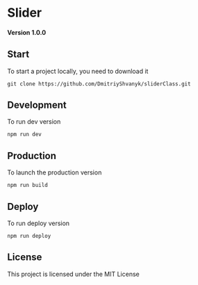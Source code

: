 # Slider

#### Version 1.0.0


## Start

To start a project locally, you need to download it

`git clone https://github.com/DmitriyShvanyk/sliderClass.git`


## Development

To run dev version

`npm run dev`


## Production

To launch the production version

`npm run build`



## Deploy

To run deploy version

`npm run deploy`


## License

This project is licensed under the MIT License